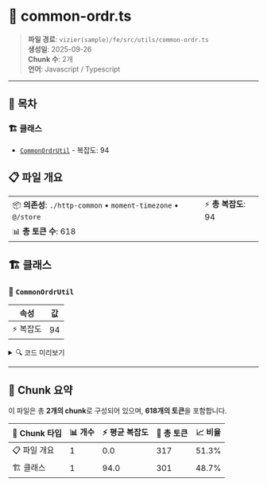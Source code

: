 # 📄 common-ordr.ts

> **파일 경로**: `vizier(sample)/fe/src/utils/common-ordr.ts`  
> **생성일**: 2025-09-26  
> **Chunk 수**: 2개  
> **언어**: Javascript / Typescript
---

## 📑 목차

### 🏗️ 클래스
- [`CommonOrdrUtil`](#class-commonordrutil) - 복잡도: 94


## 📋 파일 개요

| | |
|--|--|
| 📦 **의존성**: `./http-common` • `moment-timezone` • `@/store` | ⚡ **총 복잡도**: 94 |
| 📊 **총 토큰 수**: 618 |  |



## 🏗️ 클래스

### <a id="class-commonordrutil"></a>🎯 `CommonOrdrUtil`

| 속성 | 값 |
|------|----|
| ⚡ 복잡도 | 94 |



<details>
<summary>🔍 코드 미리보기</summary>

```javascript
export class CommonOrdrUtil {
  public static getCurrentTime = () => {
    return moment(new Date()).tz("Asia/Seoul").format("YYYY-MM-DDTHH:mm:ss");
  };

  public static execute = async (
    mthd: string, // ex) GET
    uri: string, // ex) /api/ordr/ordrevetitem/v1/evetitemevet
    reqData: any
  ) => {
    let retVal;

    if (mthd === "GET") {
      let queryParam = "?";
      queryParam += CommonOrdrUtil.jsonToQueryString(reqData);
      retVal = await httpClient.get(uri + queryParam);
    } else if (mthd === "POST") {
      retVal = await httpClient.post(uri, reqData);
    } else if (mthd === "PUT") {
      retVal = await httpClient.put(uri, reqData);
    }

    if (retVal?.status === 200) {
      if (retVal?.data?.errorCode == "400") {
        await CommonOrdrUtil.showErrorAlert(ret...
```

**Chunk 정보**
- 🆔 **ID**: `3dec5d7c82b8`
- 📍 **라인**: 5-105
- 📊 **토큰**: 301
- 🏷️ **태그**: `class, javascript`

</details>

---




## 🧩 Chunk 요약

이 파일은 총 **2개의 chunk**로 구성되어 있으며, **618개의 토큰**을 포함합니다.

| 🧩 Chunk 타입 | 📊 개수 | ⚡ 평균 복잡도 | 📝 총 토큰 | 📈 비율 |
|---------------|--------|-------------|----------|--------|
| 📋 파일 개요 | 1 | 0.0 | 317 | 51.3% |
| 🏗️ 클래스 | 1 | 94.0 | 301 | 48.7% |

